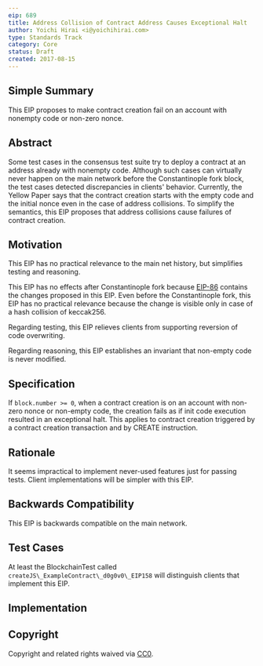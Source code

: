 ```yaml
---
eip: 689
title: Address Collision of Contract Address Causes Exceptional Halt
author: Yoichi Hirai <i@yoichihirai.com>
type: Standards Track
category: Core
status: Draft
created: 2017-08-15
---
```


## Simple Summary

This EIP proposes to make contract creation fail on an account with nonempty code or non-zero nonce.

## Abstract

Some test cases in the consensus test suite try to deploy a contract at an address already with nonempty code. Although such cases can virtually never happen on the main network before the Constantinople fork block, the test cases detected discrepancies in clients' behavior.  Currently, the Yellow Paper says that the contract creation starts with the empty code and the initial nonce even in the case of address collisions. To simplify the semantics, this EIP proposes that address collisions cause failures of contract creation.

## Motivation

This EIP has no practical relevance to the main net history, but simplifies testing and reasoning.

This EIP has no effects after Constantinople fork because [EIP-86](./eip-86.md) contains the changes proposed in this EIP. Even before the Constantinople fork, this EIP has no practical relevance because the change is visible only in case of a hash collision of keccak256.

Regarding testing, this EIP relieves clients from supporting reversion of code overwriting.

Regarding reasoning, this EIP establishes an invariant that non-empty code is never modified.

## Specification

If `block.number >= 0`, when a contract creation is on an account with non-zero nonce or non-empty code, the creation fails as if init code execution resulted in an exceptional halt.  This applies to contract creation triggered by a contract creation transaction and by CREATE instruction.

## Rationale

It seems impractical to implement never-used features just for passing tests.  Client implementations will be simpler with this EIP.

## Backwards Compatibility

This EIP is backwards compatible on the main network.

## Test Cases

At least the BlockchainTest called `createJS\_ExampleContract\_d0g0v0\_EIP158` will distinguish clients that implement this EIP.

## Implementation

## Copyright
Copyright and related rights waived via [CC0](https://creativecommons.org/publicdomain/zero/1.0/).
